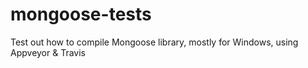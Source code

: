 # mongoose-tests


Test out how to compile Mongoose library, mostly for Windows,
using Appveyor & Travis
